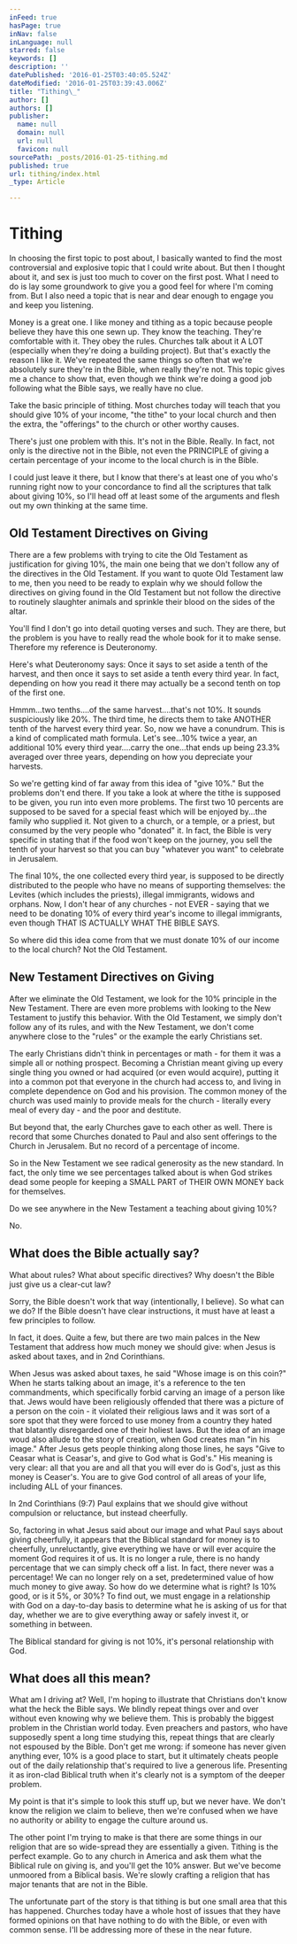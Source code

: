 ```yaml
---
inFeed: true
hasPage: true
inNav: false
inLanguage: null
starred: false
keywords: []
description: ''
datePublished: '2016-01-25T03:40:05.524Z'
dateModified: '2016-01-25T03:39:43.006Z'
title: "Tithing\_"
author: []
authors: []
publisher:
  name: null
  domain: null
  url: null
  favicon: null
sourcePath: _posts/2016-01-25-tithing.md
published: true
url: tithing/index.html
_type: Article

---
```

# Tithing 

In choosing the first topic to post about, I basically wanted to find the most controversial and explosive topic that I could write about. But then I thought about it, and sex is just too much to cover on the first post. What I need to do is lay some groundwork to give you a good feel for where I'm coming from. But I also need a topic that is near and dear enough to engage you and keep you listening. 

Money is a great one. I like money and tithing as a topic because people believe they have this one sewn up. They know the teaching. They're comfortable with it. They obey the rules. Churches talk about it A LOT (especially when they're doing a building project). But that's exactly the reason I like it. We've repeated the same things so often that we're absolutely sure they're in the Bible, when really they're not. This topic gives me a chance to show that, even though we think we're doing a good job following what the Bible says, we really have no clue. 

Take the basic principle of tithing. Most churches today will teach that you should give 10% of your income, "the tithe" to your local church and then the extra, the "offerings" to the church or other worthy causes. 

There's just one problem with this. It's not in the Bible. Really. In fact, not only is the directive not in the Bible, not even the PRINCIPLE of giving a certain percentage of your income to the local church is in the Bible. 

I could just leave it there, but I know that there's at least one of you who's running right now to your concordance to find all the scriptures that talk about giving 10%, so I'll head off at least some of the arguments and flesh out my own thinking at the same time. 

## Old Testament Directives on Giving 

There are a few problems with trying to cite the Old Testament as justification for giving 10%, the main one being that we don't follow any of the directives in the Old Testament. If you want to quote Old Testament law to me, then you need to be ready to explain why we should follow the directives on giving found in the Old Testament but not follow the directive to routinely slaughter animals and sprinkle their blood on the sides of the altar. 

You'll find I don't go into detail quoting verses and such. They are there, but the problem is you have to really read the whole book for it to make sense. Therefore my reference is Deuteronomy. 

Here's what Deuteronomy says: Once it says to set aside a tenth of the harvest, and then once it says to set aside a tenth every third year. In fact, depending on how you read it there may actually be a second tenth on top of the first one. 

Hmmm...two tenths....of the same harvest....that's not 10%. It sounds suspiciously like 20%. The third time, he directs them to take ANOTHER tenth of the harvest every third year. So, now we have a conundrum. This is a kind of complicated math formula. Let's see...10% twice a year, an additional 10% every third year....carry the one...that ends up being 23.3% averaged over three years, depending on how you depreciate your harvests. 

So we're getting kind of far away from this idea of "give 10%." But the problems don't end there. If you take a look at where the tithe is supposed to be given, you run into even more problems. The first two 10 percents are supposed to be saved for a special feast which will be enjoyed by...the family who supplied it. Not given to a church, or a temple, or a priest, but consumed by the very people who "donated" it. In fact, the Bible is very specific in stating that if the food won't keep on the journey, you sell the tenth of your harvest so that you can buy "whatever you want" to celebrate in Jerusalem. 

The final 10%, the one collected every third year, is supposed to be directly distributed to the people who have no means of supporting themselves: the Levites (which includes the priests), illegal immigrants, widows and orphans.
Now, I don't hear of any churches - not EVER - saying that we need to be donating 10% of every third year's income to illegal immigrants, even though THAT IS ACTUALLY WHAT THE BIBLE SAYS. 

So where did this idea come from that we must donate 10% of our income to the local church? 
Not the Old Testament. 

## New Testament Directives on Giving

After we eliminate the Old Testament, we look for the 10% principle in the New Testament. There are even more problems with looking to the New Testament to justify this behavior. With the Old Testament, we simply don't follow any of its rules, and with the New Testament, we don't come anywhere close to the "rules" or the example the early Christians set. 

The early Christians didn't think in percentages or math - for them it was a simple all or nothing prospect. Becoming a Christian meant giving up every single thing you owned or had acquired (or even would acquire), putting it into a common pot that everyone in the church had access to, and living in complete dependence on God and his provision. The common money of the church was used mainly to provide meals for the church - literally every meal of every day - and the poor and destitute.

But beyond that, the early Churches gave to each other as well. There is record that some Churches donated to Paul and also sent offerings to the Church in Jerusalem. But no record of a percentage of income. 

So in the New Testament we see radical generosity as the new standard. In fact, the only time we see percentages talked about is when God strikes dead some people for keeping a SMALL PART of THEIR OWN MONEY back for themselves. 

Do we see anywhere in the New Testament a teaching about giving 10%? 

No. 

## What does the Bible actually say?

What about rules? What about specific directives? Why doesn't the Bible just give us a clear-cut law? 

Sorry, the Bible doesn't work that way (intentionally, I believe). So what can we do? If the Bible doesn't have clear instructions, it must have at least a few principles to follow. 

In fact, it does. Quite a few, but there are two main palces in the New Testament that address how much money we should give: when Jesus is asked about taxes, and in 2nd Corinthians. 

When Jesus was asked about taxes, he said "Whose image is on this coin?" When he starts talking about an image, it's a reference to the ten commandments, which specifically forbid carving an image of a person like that. Jews would have been religiously offended that there was a picture of a person on the coin - it violated their religious laws and it was sort of a sore spot that they were forced to use money from a country they hated that blatantly disregarded one of their holiest laws. But the idea of an image woud also allude to the story of creation, when God creates man "in his image." After Jesus gets people thinking along those lines, he says "Give to Ceasar what is Ceasar's, and give to God what is God's." His meaning is very clear: all that you are and all that you will ever do is God's, just as this money is Ceaser's. You are to give God control of all areas of your life, including ALL of your finances. 

In 2nd Corinthians (9:7) Paul explains that we should give without compulsion or reluctance, but instead cheerfully. 

So, factoring in what Jesus said about our image and what Paul says about giving cheerfully, it appears that the Biblical standard for money is to cheerfully, unreluctantly, give everything we have or will ever acquire the moment God requires it of us. It is no longer a rule, there is no handy percentage that we can simply check off a list. In fact, there never was a percentage! We can no longer rely on a set, predetermined value of how much money to give away.
So how do we determine what is right? Is 10% good, or is it 5%, or 30%? To find out, we must engage in a relationship with God on a day-to-day basis to determine what he is asking of us for that day, whether we are to give everything away or safely invest it, or something in between. 

The Biblical standard for giving is not 10%, it's personal relationship with God. 

## What does all this mean?

What am I driving at? Well, I'm hoping to illustrate that Christians don't know what the heck the Bible says. We blindly repeat things over and over without even knowing why we believe them. This is probably the biggest problem in the Christian world today. Even preachers and pastors, who have supposedly spent a long time studying this, repeat things that are clearly not espoused by the Bible. Don't get me wrong: if someone has never given anything ever, 10% is a good place to start, but it ultimately cheats people out of the daily relationship that's required to live a generous life. Presenting it as iron-clad Biblical truth when it's clearly not is a symptom of the deeper problem. 

My point is that it's simple to look this stuff up, but we never have. We don't know the religion we claim to believe, then we're confused when we have no authority or ability to engage the culture around us. 

The other point I'm trying to make is that there are some things in our religion that are so wide-spread they are essentially a given. Tithing is the perfect example. Go to any church in America and ask them what the Biblical rule on giving is, and you'll get the 10% answer. But we've become unmoored from a Biblical basis. We're slowly crafting a religion that has major tenants that are not in the Bible. 

The unfortunate part of the story is that tithing is but one small area that this has happened. Churches today have a whole host of issues that they have formed opinions on that have nothing to do with the Bible, or even with common sense. I'll be addressing more of these in the near future.
